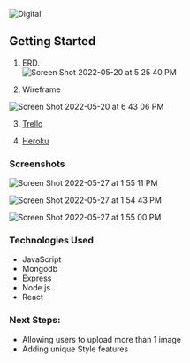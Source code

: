 ![Digital](https://user-images.githubusercontent.com/88744476/170676909-eef5854d-a065-4557-aec1-3b20b7e2996f.jpg)



## Getting Started 

1. ERD.  
![Screen Shot 2022-05-20 at 5 25 40 PM](https://user-images.githubusercontent.com/88744476/170677561-e91d2d8a-eb36-48ea-b74e-3f94fc6914f9.png)

2. Wireframe 

![Screen Shot 2022-05-20 at 6 43 06 PM](https://user-images.githubusercontent.com/88744476/170700460-75a20877-ffeb-49ab-84a8-b999f204cfd1.png)

3. [Trello](https://trello.com/b/QOOqfuoP/digital-scrapbook)

4. [Heroku](https://dgtlscbk.herokuapp.com/login)

### Screenshots 

![Screen Shot 2022-05-27 at 1 55 11 PM](https://user-images.githubusercontent.com/88744476/170765103-62573199-5008-4903-a67f-1765779432c7.png)

![Screen Shot 2022-05-27 at 1 54 43 PM](https://user-images.githubusercontent.com/88744476/170765157-decd5eb8-92f7-4b93-bea8-17312a9d227e.png)

![Screen Shot 2022-05-27 at 1 55 00 PM](https://user-images.githubusercontent.com/88744476/170765177-a56a9ccf-d747-46ae-954b-6a0ab0debc71.png)


### Technologies Used
- JavaScript
- Mongodb
- Express
- Node.js
- React 

### Next Steps: 
- Allowing users to upload more than 1 image
- Adding unique Style features
